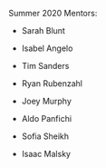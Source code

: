 Summer 2020 Mentors:

- Sarah Blunt

- Isabel Angelo

- Tim Sanders

- Ryan Rubenzahl

- Joey Murphy

- Aldo Panfichi

- Sofia Sheikh

- Isaac Malsky
